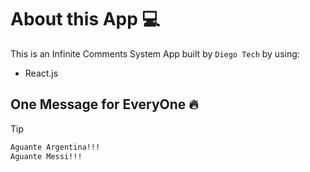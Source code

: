 # About this App 💻

This is an Infinite Comments System App built by `Diego Tech` by using:

- React.js

## One Message for EveryOne 🔥

> [!TIP]
> ```bash
> Aguante Argentina!!!
> Aguante Messi!!!
> ```